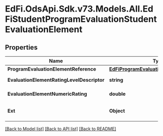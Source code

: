 # EdFi.OdsApi.Sdk.v73.Models.All.EdFiStudentProgramEvaluationStudentEvaluationElement

## Properties

Name | Type | Description | Notes
------------ | ------------- | ------------- | -------------
**ProgramEvaluationElementReference** | [**EdFiProgramEvaluationElementReference**](EdFiProgramEvaluationElementReference.md) |  | 
**EvaluationElementRatingLevelDescriptor** | **string** | The rating level achieved based upon the rating or score for the evaluation element. | [optional] 
**EvaluationElementNumericRating** | **double** | The numerical rating or score for the evaluation element. | [optional] 
**Ext** | **Object** | Extensions to the StudentProgramEvaluationStudentEvaluationElement entity. | [optional] 

[[Back to Model list]](../../README.md#documentation-for-models) [[Back to API list]](../../README.md#documentation-for-api-endpoints) [[Back to README]](../../README.md)

